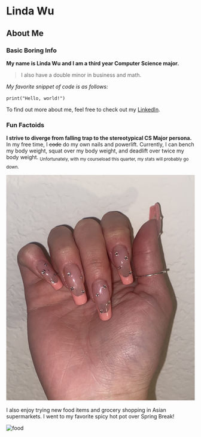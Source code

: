 # Linda Wu

## About Me

### Basic Boring Info

**My name is Linda Wu and I am a third year Computer Science major.**
>I also have a double minor in business and math.

*My favorite snippet of code is as follows:*
```
print("Hello, world!")
```

To find out more about me, feel free to check out my [LinkedIn](https://www.linkedin.com/in/liindawu/).

### Fun Factoids

**I strive to diverge from falling trap to the stereotypical CS Major persona.**
In my free time, I ~~code~~ do my own nails and powerlift. Currently, I can bench my body weight, squat over my body weight, and deadlift over twice my body weight. <sub>Unfortunately, with my courseload this quarter, my stats will probably go down.</sub>

![nails](/photos/IMG_2513.JPG)

I also enjoy trying new food items and grocery shopping in Asian supermarkets. I went to my favorite spicy hot pot over Spring Break!

![food](/photos/IMG_2712.jpg)

